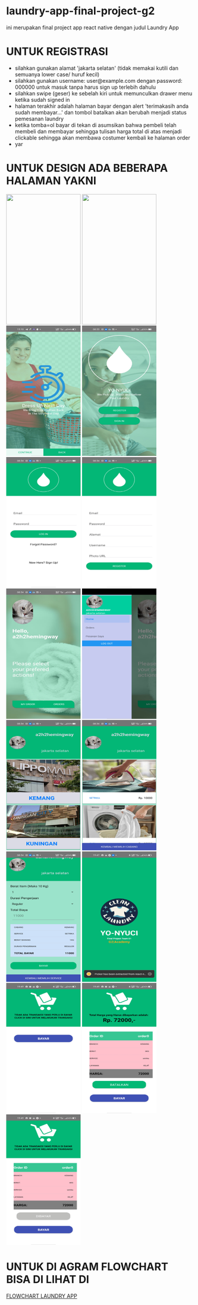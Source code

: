 # laundry-app-final-project-g2
ini merupakan final project app react native dengan judul Laundry App
<h1>UNTUK REGISTRASI</h1>

<ul>
<li>silahkan gunakan alamat 'jakarta selatan' (tidak memakai kutili dan semuanya lower case/ huruf kecil)</li>
<li>silahkan gunakan username: user@example.com dengan password: 000000 untuk masuk tanpa harus sign up terlebih dahulu</li>
<li>silahkan swipe (geser) ke sebelah kiri untuk memunculkan drawer menu ketika sudah signed in</li>
<li>halaman terakhir adalah halaman bayar dengan alert 'terimakasih anda sudah membayar...' dan tombol batalkan akan berubah menjadi status pemesanan laundry</li>
<li>ketika tomba=ol bayar di tekan di asumsikan bahwa pembeli telah membeli dan membayar sehingga tulisan harga total di atas menjadi clickable sehingga akan membawa costumer kembali ke  halaman order</li>
<li>yar
</ul>


<H1>UNTUK DESIGN ADA BEBERAPA HALAMAN YAKNI</H1>

<div>
<img src='https://github.com/asep10001/laundry-app-final-project-g2/tree/master/designs/01.jpg' width="200" height="350">
<img src='https://github.com/asep10001/laundry-app-final-project-g2/tree/master/designs/02.jpg' width="200" height="350">
<img src='\designs\03.jpg' width="200" height="350">
<img src='assets\images\designs\04.jpg' width="200" height="350">
<img src='assets\images\designs\05.jpg' width="200" height="350">
<img src='assets\images\designs\06.jpg' width="200" height="350">
<img src='assets\images\designs\07.jpg' width="200" height="350">
<img src='assets\images\designs\08.jpg' width="200" height="350">
<img src='assets\images\designs\09.jpg' width="200" height="350">
<img src='assets\images\designs\10.jpg' width="200" height="350">
<img src='assets\images\designs\11.jpg' width="200" height="350">
<img src='assets\images\designs\12.jpg' width="200" height="350">
<img src='assets\images\designs\13.jpg' width="200" height="350">
<img src='assets\images\designs\14.jpg' width="200" height="350">
<img src='assets\images\designs\15.jpg' width="200" height="350">
<div>

<H1>UNTUK DI AGRAM FLOWCHART BISA DI LIHAT DI </H1>

<a href="https://drive.google.com/file/d/1apEGz2Lt_NUCKkDCETwyAguEPMVmol3e/view?usp=sharing">FLOWCHART LAUNDRY APP</a>
